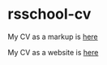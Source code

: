 # rsschool-cv

My CV as a markup is [here](https://mserykh.github.io/rsschool-cv/cv)

My CV as a website is [here](https://mserykh.github.io/rsschool-cv)

